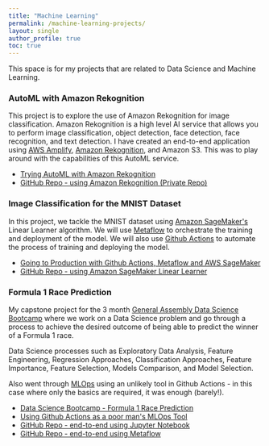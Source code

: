 ```yaml
---
title: "Machine Learning"
permalink: /machine-learning-projects/
layout: single
author_profile: true
toc: true
---
```


This space is for my projects that are related to Data Science and Machine Learning.

### AutoML with Amazon Rekognition

This project is to explore the use of Amazon Rekognition for image classification. Amazon Rekognition is a high level AI service that allows you to perform image classification, object detection, face detection, face recognition, and text detection. I have created an end-to-end application using [AWS Amplify](https://aws.amazon.com/amplify/), [Amazon Rekognition](https://aws.amazon.com/rekognition/), and Amazon S3. This was to play around with the capabilities of this AutoML service.

- [Trying AutoML with Amazon Rekognition](/accelerate-ml-application-development-in-aws/#)
- [GitHub Repo - using Amazon Rekognition (Private Repo)](https://github.com/cevoaustralia/poc1-with-rekognition)

### Image Classification for the MNIST Dataset
In this project, we tackle the MNIST dataset using [Amazon SageMaker's](https://aws.amazon.com/sagemaker/) Linear Learner algorithm. We will use [Metaflow](https://metaflow.org/) to orchestrate the training and deployment of the model. We will also use [Github Actions](https://github.com/features/actions) to automate the process of training and deploying the model.

- [Going to Production with Github Actions, Metaflow and AWS SageMaker](http://localhost:4000/github-actions-metaflow-sagemaker/#)
- [GitHub Repo - using Amazon SageMaker Linear Learner](https://github.com/jaeyow/sagemaker-linear-learner)

### Formula 1 Race Prediction

My capstone project for the 3 month [General Assembly Data Science Bootcamp](https://generalassemb.ly/education/data-science-immersive/sydney) where we work on a Data Science problem and go through a process to achieve the desired outcome of being able to predict the winner of a Formula 1 race.

Data Science processes such as Exploratory Data Analysis, Feature Engineering, Regression Approaches, Classification Approaches, Feature Importance, Feature Selection, Models Comparison, and Model Selection. 

Also went through [MLOps](https://en.wikipedia.org/wiki/MLOps) using an unlikely tool in Github Actions - in this case where only the basics are required, it was enough (barely!). 

- [Data Science Bootcamp - Formula 1 Race Prediction](/general-assembly-data-science-bootcamp-week-10/)
- [Using Github Actions as a poor man's MLOps Tool](/general-assembly-data-science-bootcamp-mlops/)
- [GitHub Repo - end-to-end using Jupyter Notebook](https://github.com/jaeyow/f1-predictor)
- [GitHub Repo - end-to-end using Metaflow](https://github.com/jaeyow/metaflow-f1-predictor)






